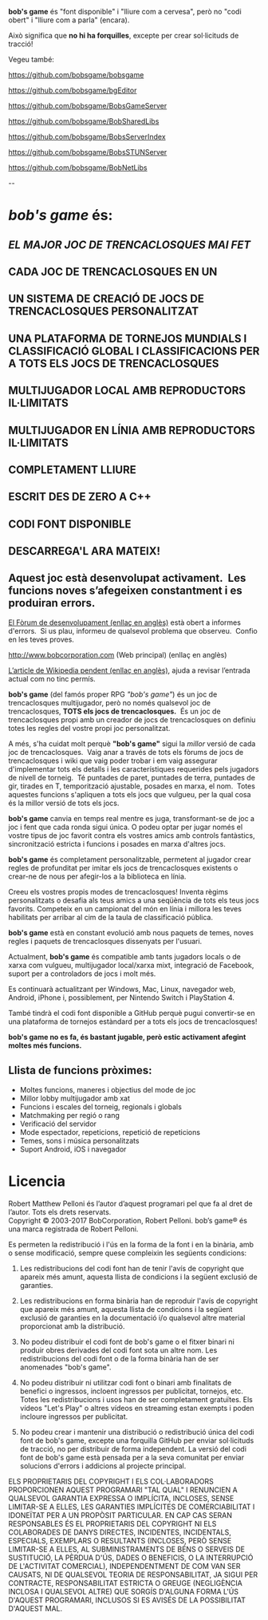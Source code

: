 **bob's game** és "font disponible" i "lliure com a cervesa", però no "codi obert" i "lliure com a parla" (encara).

Això significa que **no hi ha forquilles**, excepte per crear sol·licituds de tracció!

Vegeu també:

https://github.com/bobsgame/bobsgame

https://github.com/bobsgame/bgEditor

https://github.com/bobsgame/BobsGameServer

https://github.com/bobsgame/BobSharedLibs

https://github.com/bobsgame/BobsServerIndex

https://github.com/bobsgame/BobsSTUNServer

https://github.com/bobsgame/BobNetLibs


--

# *bob's game* és:

## *EL MAJOR JOC DE TRENCACLOSQUES MAI FET*

## CADA JOC DE TRENCACLOSQUES EN UN

## UN SISTEMA DE CREACIÓ DE JOCS DE TRENCACLOSQUES PERSONALITZAT

## UNA PLATAFORMA DE TORNEJOS MUNDIALS I CLASSIFICACIÓ GLOBAL I CLASSIFICACIONS PER A TOTS ELS JOCS DE TRENCACLOSQUES

## MULTIJUGADOR LOCAL AMB REPRODUCTORS IL·LIMITATS

## MULTIJUGADOR EN LÍNIA AMB REPRODUCTORS IL·LIMITATS

## COMPLETAMENT LLIURE

## ESCRIT DES DE ZERO A C++

## CODI FONT DISPONIBLE

## DESCARREGA'L ARA MATEIX!

## Aquest joc està desenvolupat activament.  Les funcions noves s’afegeixen constantment i es produiran errors.

[El Fòrum de desenvolupament (enllaç en anglès)](http://bobsgame.com/forum) està obert a informes d'errors.  Si us plau, informeu de qualsevol problema que observeu.  Confio en les teves proves.

http://www.bobcorporation.com (Web principal) (enllaç en anglès)

[L’article de Wikipedia pendent (enllaç en anglès)](https://en.wikipedia.org/w/index.php?title=Bob%27s_Game&oldid=713042467), ajuda a revisar l’entrada actual com no tinc permís.

**bob's game** (del famós proper RPG *"bob's game"*) és un joc de trencaclosques multijugador, però no només qualsevol joc de trencaclosques, **TOTS els jocs de trencaclosques.**  És un joc de trencaclosques propi amb un creador de jocs de trencaclosques on definiu totes les regles del vostre propi joc personalitzat.

A més, s'ha cuidat molt perquè **"bob's game"** sigui la *millor* versió de cada joc de trencaclosques.  Vaig anar a través de tots els fòrums de jocs de trencaclosques i wiki que vaig poder trobar i em vaig assegurar d'implementar tots els detalls i les característiques requerides pels jugadors de nivell de torneig.  Té puntades de paret, puntades de terra, puntades de gir, tirades en T, temporització ajustable, posades en marxa, el nom.  Totes aquestes funcions s'apliquen a tots els jocs que vulgueu, per la qual cosa és la millor versió de tots els jocs.

**bob's game** canvia en temps real mentre es juga, transformant-se de joc a joc i fent que cada ronda sigui única.  O podeu optar per jugar només el vostre tipus de joc favorit contra els vostres amics amb controls fantàstics, sincronització estricta i funcions i posades en marxa d'altres jocs.

**bob's game** és completament personalitzable, permetent al jugador crear regles de profunditat per imitar els jocs de trencaclosques existents o crear-ne de nous per afegir-los a la biblioteca en línia.

Creeu els vostres propis modes de trencaclosques!  Inventa règims personalitzats o desafia als teus amics a una seqüència de tots els teus jocs favorits.  Competeix en un campionat del món en línia i millora les teves habilitats per arribar al cim de la taula de classificació pública.

**bob's game** està en constant evolució amb nous paquets de temes, noves regles i paquets de trencaclosques dissenyats per l'usuari.

Actualment, **bob's game** és compatible amb tants jugadors locals o de xarxa com vulgueu, multijugador local/xarxa mixt, integració de Facebook, suport per a controladors de jocs i molt més.

Es continuarà actualitzant per Windows, Mac, Linux, navegador web, Android, iPhone i, possiblement, per Nintendo Switch i PlayStation 4.

També tindrà el codi font disponible a GitHub perquè pugui convertir-se en una plataforma de tornejos estàndard per a tots els jocs de trencaclosques!

**bob's game no es fa, és bastant jugable, però estic activament afegint moltes més funcions.**

## Llista de funcions pròximes:
* Moltes funcions, maneres i objectius del mode de joc
* Millor lobby multijugador amb xat
* Funcions i escales del torneig, regionals i globals
* Matchmaking per regió o rang
* Verificació del servidor
* Mode espectador, repeticions, repetició de repeticions
* Temes, sons i música personalitzats
* Suport Android, iOS i navegador

# Licencia
Robert Matthew Pelloni és l’autor d’aquest programari pel que fa al dret de l’autor. Tots els drets reservats.<br />
Copyright © 2003-2017 BobCorporation, Robert Pelloni. bob’s game® és una marca registrada de Robert Pelloni.

Es permeten la redistribució i l'ús en la forma de la font i en la binària, amb o sense modificació, sempre quese compleixin les següents condicions:

1. Les redistribucions del codi font han de tenir l'avís de copyright que apareix més amunt, aquesta llista de condicions i la següent exclusió de garanties.

2. Les redistribucions en forma binària han de reproduir l'avís de copyright que apareix més amunt, aquesta llista de condicions i la següent exclusió de garanties en la documentació i/o qualsevol altre material proporcionat amb la distribució.

3. No podeu distribuir el codi font de bob's game o el fitxer binari ni produir obres derivades del codi font sota un altre nom. Les redistribucions del codi font o de la forma binària han de ser anomenades "bob's game".

4. No podeu distribuir ni utilitzar codi font o binari amb finalitats de benefici o ingressos, incloent ingressos per publicitat, tornejos, etc. Totes les redistribucions i usos han de ser completament gratuïtes. Els vídeos "Let's Play" o altres vídeos en streaming estan exempts i poden incloure ingressos per publicitat.

5. No podeu crear i mantenir una distribució o redistribució única del codi font de bob's game, excepte una forquilla GitHub per enviar sol·licituds de tracció, no per distribuir de forma independent. La versió del codi font de bob's game està pensada per a la seva comunitat per enviar solucions d'errors i addicions al projecte principal.

ELS PROPRIETARIS DEL COPYRIGHT I ELS COL·LABORADORS PROPORCIONEN AQUEST PROGRAMARI "TAL QUAL" I RENUNCIEN A QUALSEVOL GARANTIA EXPRESSA O IMPLÍCITA, INCLOSES, SENSE LIMITAR-SE A ELLES, LES GARANTIES IMPLÍCITES DE COMERCIABILITAT I IDONEÏTAT PER A UN PROPÒSIT PARTICULAR. EN CAP CAS SERAN RESPONSABLES ÉS EL PROPRIETARIS DEL COPYRIGHT NI ELS COLABORADES DE DANYS DIRECTES, INCIDENTES, INCIDENTALS, ESPECIALS, EXEMPLARS O RESULTANTS (INCLOSES, PERÒ SENSE LIMITAR-SE A ELLES, AL SUBMINISTRAMENTS DE BÉNS O SERVEIS DE SUSTITUCIÓ, LA PÈRDUA D'ÚS, DADES O BENEFICIS, O LA INTERRUPCIÓ DE L'ACTIVITAT COMERCIAL), INDEPENDENTMENT DE COM VAN SER CAUSATS, NI DE QUALSEVOL TEORIA DE RESPONSABILITAT, JA SIGUI PER CONTRACTE, RESPONSABILITAT ESTRICTA O GREUGE (NEGLIGÈNCIA INCLOSA I QUALSEVOL ALTRE) QUE SORGÍS D'ALGUNA FORMA L'ÚS D'AQUEST PROGRAMARI, INCLUSOS SI ES AVISÉS DE LA POSSIBILITAT D'AQUEST MAL.
